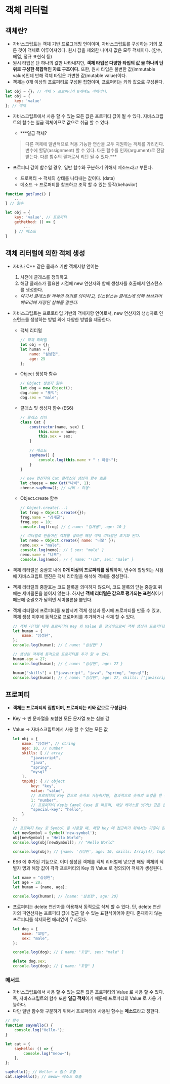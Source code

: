 # 객체 리터럴

## 객체란?

- 자바스크립트는 객체 기반 프로그래밍 언이이며, 자바스크립트를 구성하는 거의 모든 것이 객체로 이루어져있다. 원시 값을 제외한 나머지 값은 모두 객체이다. (함수, 배열, 정규 표현식 등)
- 원시 타입은 단 하나의 값만 나타내지만, **객체 타입은 다양한 타입의 값 을 하나의 단위로 구성한 복합적인 자료 구조이다.** 또한, 원시 타입은 불변한 값(immutable value)인데 반해 객체 타입은 가변한 값(mutable value)이다.
- 객체는 0개 이상의 프로퍼티로 구성된 집합이며, 프로퍼티는 키와 값으로 구성된다.

```jsx
let obj = {}; // 객체 > 프로퍼티가 0개여도 객체이다.
let obj = { 
	key: 'value' 
}; // 객체
```

- 자바스크립트에서 사용 할 수 있는 모든 값은 프로퍼티 값이 될 수 있다. 자바스크립트의 함수는 일급 객체이므로 값으로 취급 할 수 있다.
    - ***일급 객체?
    > 다른 객체에 일반적으로 적용 가능한 연산을 모두 지원하는 객체를 가리킨다.
    > 변수에 할당(assignment) 할 수 있다.
    > 다른 함수를 인자(argument)로 전달 받는다.
    > 다른 함수의 결과로서 리턴 될 수 있다.***
    
- 프로퍼티 값이 함수일 경우, 일반 함수와 구분하기 위해서 메소드라고 부른다.
    - 프로퍼티 → 객체의 상태를 나타내는 값이다. (data)
    - 메소드 → 프로퍼티를 참조하고 조작 할 수 있는 동작(behavior)

```jsx
function getFunc() {
	...
} // 함수

let obj = {
	key: 'value', // 프로퍼티
	getMethod: () => {
		...
	} // 메소드
}
```

## 객체 리터럴에 의한 객체 생성

- 자바나 C++ 같은 클래스 기반 객체지향 언어는
    1. 사전에 클래스를 정의하고
    2. 해당 클래스가 필요한 시점에 new 연산자와 함께 생성자를 호출해서 인스턴스를 생성한다.
    - *여기서 클래스란 객체의 정의를 의미하고, 인스턴스는 클래스에 의해 생성되어 메모리에 저장된 실체를 말한다.*
- 자바스크립트는 프로토타입 기반의 객체지향 언어로서, new 연산자와 생성자로 인스턴스를 생성하는 방법 외에 다양한 방법을 제공한다.
    - 객체 리터럴
        
        ```jsx
        // 객체 리터럴
        let obj = {};
        let human = {
        	name: "심성헌",
        	age: 25
        };
        ```
        
    - Object 생성자 함수
        
        ```jsx
        // Object 생성자 함수
        let dog = new Object();
        dog.name = "또익";
        dog.sex = "male";
        ```
        
    - 클래스 및 생성자 함수 (ES6)
        
        ```jsx
        // 클래스 정의
        class Cat {
        	constructor(name, sex) {
        		this.name = name;
        		this.sex = sex;
        	}
        	
        	// 메소드
        	sayMeow() {
        		console.log(this.name + " : 야옹~");
        	}
        }
        
        // new 연산자와 Cat 클래스의 생성자 함수 호출
        let cheese = new Cat("나비", 1);
        cheese.sayMeow(); // 나비 : 야옹~
        ```
        
    - Object.create 함수
        
        ```jsx
        // Object.create(...)
        let frog = Object.create({});
        frog.name = "김개굴";
        frog.age = 10;
        console.log(frog) // { name: "김개굴", age: 10 }
        
        // 리터럴로 만들어진 객체를 넣으면 해당 객체 리터럴은 초기화 된다.
        let nemo = Object.create({ name: "니모" });
        nemo.sex = "male";
        console.log(nemo); // { sex: "male" }
        nemo.name = "니모";
        console.log(nemo); // { name: "니모", sex: "male" }
        
        ```
        
- 객체 리터럴은 중괄호 내에 **0개 이상의 프로퍼티를 정의**하며, 변수에 할당되는 시점에 자바스크립트 엔진은 객체 리터럴을 해석해 객체를 생성한다.
- 객체 리터럴의 중괄호는 코드 블록을 의미하지 않으며, 코드 블록의 닫는 중괄호 뒤에는 세미콜론을 붙이지 않는다. 하지만 **객체 리터럴은 값으로 평가되는 표현식**이기 때문에 중괄호가 닫히면 세미콜론을 붙인다.
- 객체 리터럴에 프로퍼티를 포함시켜 객체 생성과 동시에 프로퍼티를 만들 수 있고, 객체 생성 이후에 동적으로 프로퍼티를 추가하거나 삭제 할 수 있다.
    
    ```jsx
    // 객체 리터럴 내에 프로퍼티의 Key 와 Value 를 정의하므로써 객체 생성과 프로퍼티를 동시에 생성한다.
    let human = {
    	name: "심성헌",
    };
    console.log(human); // { name: "심성헌" }
    
    // 생성된 객체에 동적으로 프로퍼티를 추가 할 수 있다.
    human.age = 27;
    console.log(human); // { name: "심성헌", age: 27 }
    
    human["skills"] = ["javascript", "java", "spring", "mysql"];
    console.log(human); // { name: "심성헌", age: 27, skills: ["javascript", "java", "spring", "mysql"] }
    ```
    

## 프로퍼티

- **객체는 프로퍼티의 집합이며, 프로퍼티는 키와 값으로 구성된다.**
- Key → 빈 문자열을 포함한 모든 문자열 또는 심볼 값
- Value → 자바스크립트에서 사용 할 수 있는 모든 값
    
    ```jsx
    let obj = {
    	name: "심성헌", // string
    	age: 10, // number
    	skills: [ // array
    		"javascript", 
    		"java", 
    		"spring", 
    		"mysql"
    	],
    	tmpObj: { // object
    		key: "key",
    		value: "value",
    		// 프로퍼티의 Key 값으로 숫자도 가능하지만, 결과적으로 숫자의 모양을 한 문자열이다.
    		1: "number",
    		// 프로퍼티의 Key는 Camel Case 를 따르며, 해당 케이스를 벗어난 값은 큰 따옴표, 작은 타옴표, 템플릿 리터럴로 감싸줘야 한다.
    		"special-key": "hello",
    	}
    };
    
    // 프로퍼티 Key 로 Symbol 을 사용할 때, 해당 Key 에 접근하기 위해서는 기준이 된 Symbol 을 통해 접근해야 한다.
    let newSymbol = Symbol('new-symbol');
    obj[newSymbol] = "Hello World";
    console.log(obj[newSymbol]); // "Hello World"
    
    console.log(obj); // {name: '심성헌', age: 10, skills: Array(4), tmpObj: {…}, Symbol(new-symbol): 'Hello World'}
    ```
    
- ES6 에 추가된 기능으로, 이미 생성된 객체를 객체 리터럴에 넣으면 해당 객체의 식별자 명과 해당 값이 각각 프로퍼티의 Key 와 Value 로 정의되어 객체가 생성된다.
    
    ```jsx
    let name = "심성헌";
    let age = 20;
    let human = {name, age};
    
    console.log(human); // {name: '심성헌', age: 20}
    ```
    
- 프로퍼티는 delete 연산자를 이용해서 동적으로 삭제 할 수 있다. 단, delete 연산자의 피연산자는 프로퍼티 값에 접근 할 수 있는 표현식이어야 한다. 존재하지 않는 프로퍼티를 삭제하면 에러없이 무시된다.
    
    ```jsx
    let dog = {
    	name: "꼬망",
    	sex: "male",
    };
    
    console.log(dog); // { name: "꼬망", sex: "male" }
    
    delete dog.sex;
    console.log(dog); // { name: "꼬망" }
    ```
    

### 메서드

- 자바스크립트에서 사용 할 수 있는 모든 값은 프로퍼티의 Value 로 사용 할 수 있다. 즉, 자바스크립트의 함수 또한 **일급 객체**이기 때문에 프로퍼티의 Value 로 사용 가능하다.
- 다만 일반 함수와 구분하기 위해서 프로퍼티에 사용된 함수는 **메소드**라고 칭한다.

```jsx
// 함수
function sayHello() {
	console.log("Hello~");
}

let cat = {
	sayHello: () => {
		console.log("meow~");
	},
};

sayHello(); // Hello~ > 함수 호출
cat.sayHello(); // meow~ 메소드 호출
```
